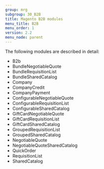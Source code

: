 ```yaml
---
group: mrg
subgroup: 30_B2B
title: Magento B2B modules
menu_title: B2B
menu_order: 1
version: 2.2
menu_node: parent
---
```


The following modules are described in detail:

* B2b
* BundleNegotiableQuote
* BundleRequisitionList
* BundleSharedCatalog
* Company
* CompanyCredit
* CompanyPayment
* ConfigurableNegotiableQuote
* ConfigurableRequisitionList
* ConfigurableSharedCatalog
* GiftCardNegotiableQuote
* GiftCardRequisitionList
* GiftCardSharedCatalog
* GroupedRequisitionList
* GroupedSharedCatalog
* NegotiableQuote
* NegotiableQuoteSharedCatalog
* QuickOrder
* RequisitionList
* SharedCatalog
